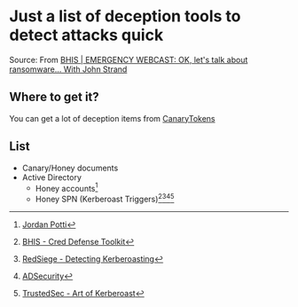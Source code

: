 # Just a list of deception tools to detect attacks quick

Source: From [BHIS | EMERGENCY WEBCAST: OK, let's talk about ransomware... With John Strand](https://www.youtube.com/watch?v=wKAQB4Yp-k4)

## Where to get it?
You can get a lot of deception items from [CanaryTokens](https://www.canarytokens.org/generate)

## List
* Canary/Honey documents
* Active Directory
    * Honey accounts[^1]
    * Honey SPN (Kerberoast Triggers)[^2][^3][^4][^5]





[^1]: [Jordan Potti](https://jordanpotti.com/2017/11/06/honey-accounts/)
[^2]: [BHIS - Cred Defense Toolkit](https://www.blackhillsinfosec.com/the-creddefense-toolkit/)
[^3]: [RedSiege - Detecting Kerberoasting](https://www.redsiege.com/blog/2020/10/detecting-kerberoasting/)
[^4]: [ADSecurity](https://adsecurity.org/?p=3458)
[^5]: [TrustedSec - Art of Kerberoast](https://www.trustedsec.com/blog/art_of_kerberoast/)

